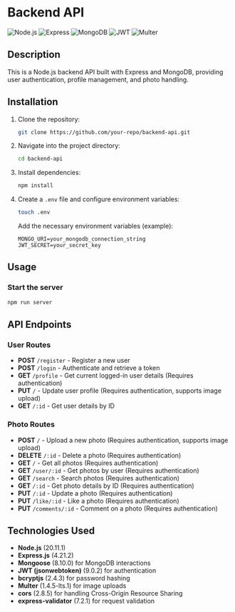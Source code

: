 # Backend API

![Node.js](https://img.shields.io/badge/Node.js-20.11.1-green)
![Express](https://img.shields.io/badge/Express-4.21.2-blue)
![MongoDB](https://img.shields.io/badge/MongoDB-Mongoose%208.10.0-green)
![JWT](https://img.shields.io/badge/JSONWebToken-9.0.2-red)
![Multer](https://img.shields.io/badge/Multer-1.4.5--lts.1-purple)

## Description

This is a Node.js backend API built with Express and MongoDB, providing user authentication, profile management, and photo handling.

## Installation

1. Clone the repository:
   ```sh
   git clone https://github.com/your-repo/backend-api.git
   ```
2. Navigate into the project directory:
   ```sh
   cd backend-api
   ```
3. Install dependencies:
   ```sh
   npm install
   ```
4. Create a `.env` file and configure environment variables:
   ```sh
   touch .env
   ```
   Add the necessary environment variables (example):
   ```env
   MONGO_URI=your_mongodb_connection_string
   JWT_SECRET=your_secret_key
   ```

## Usage

### Start the server

```sh
npm run server
```

## API Endpoints

### User Routes

- **POST** `/register` - Register a new user
- **POST** `/login` - Authenticate and retrieve a token
- **GET** `/profile` - Get current logged-in user details (Requires authentication)
- **PUT** `/` - Update user profile (Requires authentication, supports image upload)
- **GET** `/:id` - Get user details by ID

### Photo Routes

- **POST** `/` - Upload a new photo (Requires authentication, supports image upload)
- **DELETE** `/:id` - Delete a photo (Requires authentication)
- **GET** `/` - Get all photos (Requires authentication)
- **GET** `/user/:id` - Get photos by user (Requires authentication)
- **GET** `/search` - Search photos (Requires authentication)
- **GET** `/:id` - Get photo details by ID (Requires authentication)
- **PUT** `/:id` - Update a photo (Requires authentication)
- **PUT** `/like/:id` - Like a photo (Requires authentication)
- **PUT** `/comments/:id` - Comment on a photo (Requires authentication)

## Technologies Used

- **Node.js** (20.11.1)
- **Express.js** (4.21.2)
- **Mongoose** (8.10.0) for MongoDB interactions
- **JWT (jsonwebtoken)** (9.0.2) for authentication
- **bcryptjs** (2.4.3) for password hashing
- **Multer** (1.4.5-lts.1) for image uploads
- **cors** (2.8.5) for handling Cross-Origin Resource Sharing
- **express-validator** (7.2.1) for request validation
